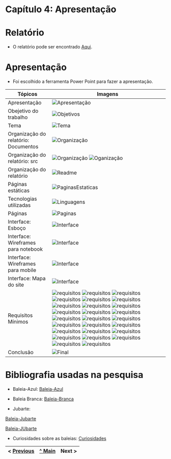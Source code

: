 # Capítulo 4: Apresentação

#	Relatório

* O relatório pode ser encontrado [Aqui](../README.md).

# Apresentação

* Foi escolhido a ferramenta Power Point para fazer a apresentação.


| Tópicos      | Imagens |
| ----------- | ----------- |
| Apresentação | ![Apresentação](imagens/apresentacao/introducao.jpg) |
| Obejetivo do trabalho | ![Objetivos](imagens/apresentacao/objetivo.jpg) |
| Tema | ![Tema](imagens/apresentacao/Tema.jpg) |
| Organização do relatório: Documentos | ![Organização](imagens/apresentacao/Organizacao_doc.jpg) | 
| Organização do relatório: src | ![Organização](imagens/apresentacao/Organizacao_src.jpg) ![Oganização](imagens/apresentacao/Organizacao_src2.jpg) |
| Organização do relatório | ![Readme](imagens/apresentacao/Organizacao_red.jpg) |
| Páginas estáticas | ![PaginasEstaticas](imagens/apresentacao/pag_estatica.jpg) |
| Tecnologias utilizadas | ![Linguagens](imagens/apresentacao/tecnologia.jpg) |
| Páginas | ![Paginas](imagens/apresentacao/pages.jpg) |
| Interface: Esboço | ![Interface](imagens/apresentacao/esbo%C3%A7o.jpg) |
| Interface: Wireframes para notebook | ![Interface](imagens/apresentacao/interfa_pc.jpg) |
| Interface: Wireframes para mobile | ![Interface](imagens/apresentacao/interfa_mb.jpg)
| Interface: Mapa do site | ![Interface](imagens/apresentacao/mapa.jpg) |
| Requisitos Mínimos | ![requisitos](imagens/apresentacao/req1.jpg) ![requisitos](imagens/apresentacao/req2.jpg) ![requisitos](imagens/apresentacao/req3.jpg) ![requisitos](imagens/apresentacao/req4.jpg) ![requisitos](imagens/apresentacao/req5.jpg) ![requisitos](imagens/apresentacao/req6.jpg) ![requisitos](imagens/apresentacao/req7.jpg) ![requisitos](imagens/apresentacao/req8.jpg) ![requisitos](imagens/apresentacao/req9.jpg) ![requisitos](imagens/apresentacao/req10.jpg) ![requisitos](imagens/apresentacao/req11.jpg) ![requisitos](imagens/apresentacao/req12.jpg) ![requisitos](imagens/apresentacao/req13.jpg) ![requisitos](imagens/apresentacao/req14.jpg) ![requisitos](imagens/apresentacao/req15.jpg) ![requisitos](imagens/apresentacao/req16.jpg) ![requisitos](imagens/apresentacao/req17.jpg) ![requisitos](imagens/apresentacao/req18.jpg) ![requisitos](imagens/apresentacao/req19.jpg) ![requisitos](imagens/apresentacao/req20.jpg) ![requisitos](imagens/apresentacao/req21.jpg) ![requisitos](imagens/apresentacao/req22.jpg) ![requisitos](imagens/apresentacao/req23.jpg) ![requisitos](imagens/apresentacao/req24.jpg) ![requisitos](imagens/apresentacao/req25.jpg) ![requisitos](imagens/apresentacao/req26.jpg) |
| Conclusão | ![Final](imagens/apresentacao/link.jpg) |

# Bibliografia usadas na pesquisa

* Baleia-Azul: 
[Baleia-Azul](https://mundoeducacao.uol.com.br/biologia/baleia-azul.htm)

* Baleia Branca:
[Baleia-Branca](https://pt.wikipedia.org/wiki/Baleia-branca)

* Jubarte:

[Baleia-Jubarte](https://mundoeducacao.uol.com.br/biologia/baleia-azul.htm)

[Baleia-JUbarte](https://pt.wikipedia.org/wiki/Baleia-jubarte)

* Curiosidades sobre as baleias:
[Curiosidades](https://www.youtube.com/watch?v=tmq7Ccd8QuM)


< [Previous](Produto.md) | [^ Main](../README.md) | Next >
:--- | :---: | ---: 
